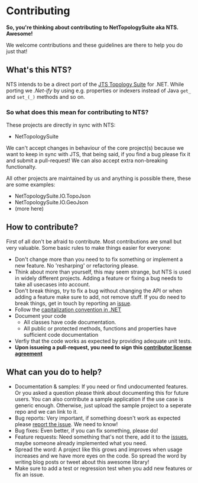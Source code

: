 # Contributing

**So, you're thinking about contributing to NetTopologySuite aka NTS. Awesome!**

We welcome contributions and these guidelines are there to help you do just that!

## What's this NTS?

NTS intends to be a direct port of the [JTS Topology Suite](https://www.locationtech.org/projects/technology.jts) for .NET. While porting we _.Net-ify_ by using e.g. properties or indexers instead of Java `get_` and `set_(_)` methods and so on.

### So what does this mean for contributing to NTS?

These projects are directly in sync with NTS:

- NetTopologySuite

We can't accept changes in behaviour of the core project(s) because we want to keep in sync with JTS, that being said, if you find a bug please fix it and submit a pull-request! We can also accept extra non-breaking functionalty.

All other projects are maintained by us and anything is possible there, these are some examples:

- NetTopologySuite.IO.TopoJson
- NetTopologySuite.IO.GeoJson
- (more here)

## How to contribute?

First of all don't be afraid to contribute. Most contributions are small but very valuable. Some basic rules to make things easier for everyone:

- Don't change more than you need to to fix something or implement a new feature. No 'resharping' or refactoring please.
- Think about more than yourself, this may seem strange, but NTS is used in widely different projects. Adding a feature or fixing a bug needs to take all usecases into account.
- Don't break things, try to fix a bug without changing the API or when adding a feature make sure to add, not remove stuff. If you do need to break things, get in touch by reporting an [issue](https://github.com/NetTopologySuite/NetTopologySuite/issues).
- Follow the [capitalization convention in .NET](https://msdn.microsoft.com/en-us/library/ms229043(v=vs.110).aspx)
- Document your code
  - All classes have code documentation.
  - All public or protected methods, functions and properties have sufficient code documentation
- Verfiy that the code works as expected by providing adequate unit tests.
- __Upon issueing a pull-request, you need to sign this [contributor license agreement](https://gist.github.com/FObermaier/2db0402438d23227ed66de0d2d4fbe78)__

## What can you do to help?

- Documentation & samples: If you need or find undocumented features. Or you asked a question please think about documenting this for future users. You can also contribute a sample application if the use case is generic enough. Otherwise, just upload the sample project to a seperate repo and we can link to it.
- Bug reports: Very important, if something doesn't work as expected please [report the issue](https://github.com/NetTopologySuite/NetTopologySuite/issues). We need to know!
- Bug fixes: Even better, if you can fix something, please do!
- Feature requests: Need something that's not there, add it to the [issues](https://github.com/NetTopologySuite/NetTopologySuite/issues), maybe someone already implemented what you need.
- Spread the word: A project like this grows and improves when usage increases and we have more eyes on the code. So spread the word by writing blog posts or tweet about this awesome library!
- Make sure to add a test or regression test when you add new features or fix an issue.
